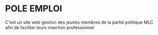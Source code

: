 # POLE EMPLOI

C'est un site web gestion des jeunes membres de la partie politique MLC afin de faciliter leurs insertion professionnel